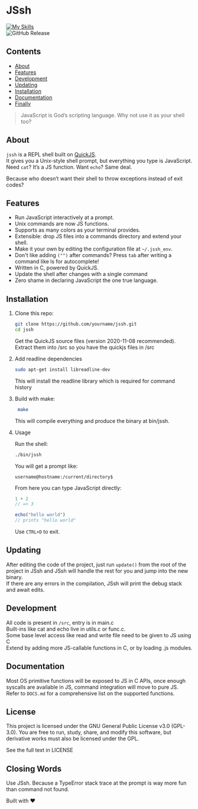 # JSsh

[![My Skills](https://skillicons.dev/icons?i=js,c,linux)](https://skillicons.dev) <br>
![GitHub Release](https://img.shields.io/github/v/release/NatromeTex/JSsh?include_prereleases)


## Contents
- [About](#about)
- [Features](#features)
- [Development](#Development)
- [Updating](#updating)
- [Installation](#Installation)
- [Documentation](#documentation) 
- [Finally](#closing-words)


> JavaScript is God’s scripting language. Why not use it as your shell too?

## About
`jssh` is a REPL shell built on [QuickJS](https://bellard.org/quickjs/).  
It gives you a Unix-style shell prompt, but everything you type is JavaScript.  
Need `cat`? It’s a JS function. Want `echo`? Same deal.  

Because who doesn’t want their shell to throw exceptions instead of exit codes?


## Features

- Run JavaScript interactively at a prompt.  
- Unix commands are now JS functions.  
- Supports as many colors as your terminal provides.  
- Extensible: drop JS files into a commands directory and extend your shell.
- Make it your own by editing the configuration file at `~/.jssh_env`. 
- Don't like adding `("")` after commands? Press `tab` after writing a command like ls for autocomplete!
- Written in C, powered by QuickJS.
- Update the shell after changes with a single command
- Zero shame in declaring JavaScript the one true language.


## Installation

1. Clone this repo:

   ```bash
   git clone https://github.com/yourname/jssh.git
   cd jssh
   ```
    Get the QuickJS source files (version 2020-11-08 recommended).
    Extract them into /src so you have the quickjs files in /src

2. Add readline dependencies
    ```bash
    sudo apt-get install libreadline-dev
    ```
    This will install the readline library which is required for command history

3. Build with make:
   ```bash
    make
   ```
   This will compile everything and produce the binary at bin/jssh.

4. Usage

   Run the shell:
    ```bash
    ./bin/jssh
    ```

   You will get a prompt like:

   `username@hostname:/current/directory$`

   From here you can type JavaScript directly:
      
   ```js
   1 + 2
   // => 3
   
   echo("hello world")
   // prints "hello world"
   ```
   Use `CTRL+D` to exit.

## Updating
After editing the code of the project, just run `update()` from the root of the project in JSsh and JSsh will handle the rest for you and jump into the new binary.<br>
If there are any errors in the compilation, JSsh will print the debug stack and await edits.

## Development

All code is present in `/src`, entry is in main.c <br>
Built-ins like cat and echo live in utils.c or func.c. <br>
Some base level access like read and write file need to be given to JS using C<br>
Extend by adding more JS-callable functions in C, or by loading .js modules. <br>

## Documentation
Most OS primitive functions will be exposed to JS in C APIs, once enough syscalls are available in JS, command integration will move to pure JS.<br>
Refer to `DOCS.md` for a comprehensive list on the supported functions.

## License

This project is licensed under the GNU General Public License v3.0 (GPL-3.0).
You are free to run, study, share, and modify this software, but derivative works must also be licensed under the GPL.

See the full text in LICENSE

## Closing Words

Use JSsh.
Because a TypeError stack trace at the prompt is way more fun than command not found.

Built with ❤️
